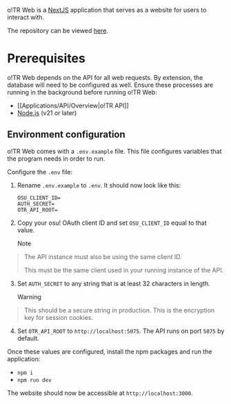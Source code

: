 o!TR Web is a [NextJS](https://nextjs.org/) application that serves as a website for users to interact with.

The repository can be viewed [here](https://github.com/osu-tournament-rating/otr-web).

# Prerequisites

o!TR Web depends on the API for all web requests. By extension, the database will need to be configured as well. Ensure these processes are running in the background before running o!TR Web:

* [[Applications/API/Overview|o!TR API]]
* [Node.js](https://nodejs.org/en) (v21 or later)

## Environment configuration

o!TR Web comes with a `.env.example` file. This file configures variables that the program needs in order to run.

Configure the `.env` file:
  
1. Rename `.env.example` to `.env`. It should now look like this:

   ```
   OSU_CLIENT_ID=
   AUTH_SECRET=
   OTR_API_ROOT=
   ```

2. Copy your osu! OAuth client ID and set `OSU_CLIENT_ID` equal to that value.

   > [!note] 
> The API instance must also be using the same client ID.
> 
> This must be the same client used in your running instance of the API.

3. Set `AUTH_SECRET` to any string that is at least 32 characters in length.

   > [!warning]
> This should be a secure string in production. This is the encryption key for session cookies.

4. Set `OTR_API_ROOT` to `http://localhost:5075`. The API runs on port `5075` by default.

Once these values are configured, install the npm packages and run the application:

* `npm i`
* `npm run dev`

The website should now be accessible at `http://localhost:3000`.
